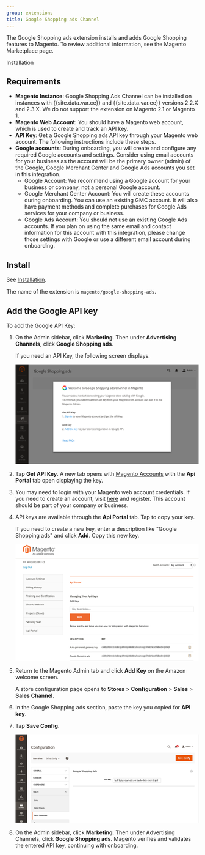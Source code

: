 ```yaml
---
group: extensions
title: Google Shopping ads Channel
---
```


The Google Shopping ads extension installs and adds Google Shopping features to Magento. To review additional information, see the Magento Marketplace page.

Installation 

## Requirements

- **Magento Instance**: Google Shopping Ads Channel can be installed on instances with {{site.data.var.ce}} and {{site.data.var.ee}} versions 2.2.X and 2.3.X. We do not support the extension on Magento 2.1 or Magento 1.
- **Magento Web Account**: You should have a Magento web account, which is used to create and track an API key.
- **API Key**: Get a Google Shopping ads API key through your Magento web account. The following instructions include these steps.
- **Google accounts**: During onboarding, you will create and configure any required Google accounts and settings. Consider using email accounts for your business as the account will be the primary owner (admin) of the Google, Google Merchant Center and Google Ads accounts you set in this integration.
  - Google Account: We recommend using a Google account for your business or company, not a personal Google account.
  - Google Merchant Center Account: You will create these accounts during onboarding. You can use an existing GMC account. It will also have payment methods and complete purchases for Google Ads services for your company or business.
  - Google Ads Account: You should not use an existing Google Ads accounts. If you plan on using the same email and contact information for this account with this integration, please change those settings with Google or use a different email account during onboarding.

## Install

See [Installation]({{site.baseurl}}/extensions/install/).

The name of the extension is `magento/google-shopping-ads`.

## Add the Google API key

To add the Google API Key:

1. On the Admin sidebar, click **Marketing**. Then under **Advertising Channels**, click **Google Shopping ads**.

    If you need an API Key, the following screen displays.

    ![Onboarding API Key Verification](images/onboard-apikey-step1.png)

1. Tap **Get API Key**. A new tab opens with [Magento Accounts](https://account.magento.com/customer/account/login) with the **Api Portal** tab open displaying the key.

1. You may need to login with your Magento web account credentials. If you need to create an account, visit [here](https://account.magento.com/customer/account/login) and register. This account should be part of your company or business.

1. API keys are available through the **Api Portal** tab. Tap  to copy your key.
  
    If you need to create a new key, enter a description like "Google Shopping ads" and click **Add**. Copy this new key.

    ![Copy or generate an API Key](images/config-api-portal.png)

1. Return to the Magento Admin tab and click **Add Key** on the Amazon welcome screen.

    A store configuration page opens to **Stores** > **Configuration** > **Sales** > **Sales Channel**.

1. In the Google Shopping ads section, paste the key you copied for **API key**.

1. Tap **Save Config**.

    ![Add the API Key](images/config-api-key.png)

1. On the Admin sidebar, click **Marketing**. Then under Advertising Channels, click **Google Shopping ads**. Magento verifies and validates the entered API key, continuing with onboarding.